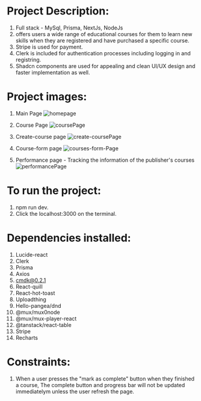 #  Project Description:
   1) Full stack - MySql, Prisma, NextJs, NodeJs
   2) offers users a wide range of educational courses for them to learn new skills when they are registered
      and have purchased a specific course.
   3) Stripe is used for payment.
   4) Clerk is included for authentication processes including logging in and registring.
   5) Shadcn components are used for appealing and clean UI/UX design and faster implementation as well. 

#  Project images:
   1) Main Page
      ![homepage](https://github.com/kevinandris/Keipy_Hub/assets/102328858/1c49623e-21ad-400a-9739-45f928785e64)

   2) Course Page
      ![coursePage](https://github.com/kevinandris/Keipy_Hub/assets/102328858/09e5e420-f97e-44b6-b52a-97a868b0807f)
   
   3) Create-course page 
      ![create-coursePage](https://github.com/kevinandris/Keipy_Hub/assets/102328858/54369fb4-f69e-4a64-9338-57f8ae652b39)

   4) Course-form page
      ![courses-form-Page](https://github.com/kevinandris/Keipy_Hub/assets/102328858/8369de09-f553-45d4-8747-98bfe8c56df1)

   5) Performance page - Tracking the information of the publisher's courses
      ![performancePage](https://github.com/kevinandris/Keipy_Hub/assets/102328858/f3306c45-15c1-4b51-ba7e-535d31068069)
   

#  To run the project:
   1) npm run dev.
   2) Click the localhost:3000 on the terminal.

#  Dependencies installed:
   1) Lucide-react
   2) Clerk
   3) Prisma
   4) Axios
   5) cmdk@0.2.1
   6) React-quill
   7) React-hot-toast
   8) Uploadthing
   9) Hello-pangea/dnd
   10) @mux/mux0node
   11) @mux/mux-player-react
   12) @tanstack/react-table
   13) Stripe
   14) Recharts

#  Constraints:
   1) When a user presses the "mark as complete" button when they finished a course,
      The complete button and progress bar will not be updated immediatelym unless
      the user refresh the page.

